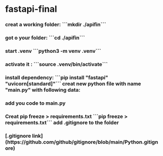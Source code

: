 
<h1> fastapi-final 

<h3> creat a working folder: 
```mkdir ./apifin```
<h3> got o your folder:  
```cd ./apifin```
<h3> start .venv  
```python3 -m venv .venv```
<h3> activate it : 
```source .venv/bin/activate```
 <h3> install dependency:
```pip install "fastapi" "uvicorn[standard]"```
creat new python file with name "main.py" with following data: <h3>
add you code to main.py

<h3> Creat pip freeze > requirements.txt 
```pip freeze > requirements.txt```
 add .gitignore to the folder <h3>
[.gitignore link](https://github.com/github/gitignore/blob/main/Python.gitignore)




